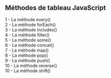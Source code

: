 ## Méthodes de tableau JavaScript

1 - La méthode every()  <br>
2 - La méthode forEach() <br>
3 - La méthode includes() <br>
4 - La méthode filter() <br>
5 - La méthode some() <br>
6 - La méthode concat() <br>
7 - La méthode map() <br>
8 - La méthode pop() <br>
9 - La méthode push() <br>
10 - La méthode reverse() <br>
10 - La méthode shift() <br>